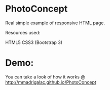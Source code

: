 # PhotoConcept
Real simple example of responsive HTML page.

Resources used:

HTML5
CSS3 (Bootstrap 3)

# Demo:
You can take a look of how it works @ http://mmadrigalac.github.io/PhotoConcept
